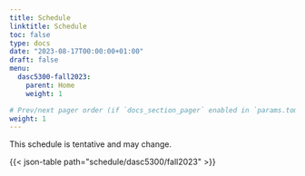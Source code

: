 ```yaml
---
title: Schedule
linktitle: Schedule
toc: false
type: docs
date: "2023-08-17T00:00:00+01:00"
draft: false
menu:
  dasc5300-fall2023:
    parent: Home
    weight: 1

# Prev/next pager order (if `docs_section_pager` enabled in `params.toml`)
weight: 1
---
```


This schedule is tentative and may change.

{{< json-table path="schedule/dasc5300/fall2023" >}}